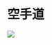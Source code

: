 # 空手道

<img src="https://res.cloudinary.com/display97/image/upload/q_auto,fl_lossy,f_auto/v1362515922/25059.png">
